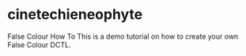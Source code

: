 # cinetechieneophyte

False Colour How To
  This is a demo tutorial on how to create your own False Colour DCTL. 
